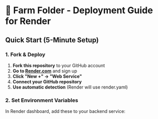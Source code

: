 # 🚀 Farm Folder - Deployment Guide for Render

## Quick Start (5-Minute Setup)

### 1. Fork & Deploy
1. **Fork this repository** to your GitHub account
2. **Go to [Render.com](https://render.com)** and sign up
3. **Click "New +" → "Web Service"**
4. **Connect your GitHub repository**
5. **Use automatic detection** (Render will use render.yaml)

### 2. Set Environment Variables
In Render dashboard, add these to your backend service:
